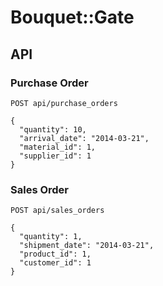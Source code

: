 # Bouquet::Gate

## API

### Purchase Order

```
POST api/purchase_orders

{
  "quantity": 10,
  "arrival_date": "2014-03-21",
  "material_id": 1,
  "supplier_id": 1
}
```

### Sales Order

```
POST api/sales_orders

{
  "quantity": 1,
  "shipment_date": "2014-03-21",
  "product_id": 1,
  "customer_id": 1
}
```
